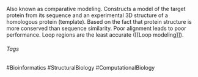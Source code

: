 Also known as comparative modeling.
Constructs a model of the target protein from its sequence and an experimental 3D structure of a homologous protein (template).
Based on the fact that protein structure is more conserved than sequence similarity. 
Poor alignment leads to poor performance. Loop regions are the least accurate ([[Loop modeling]]).

###### Tags
#Bioinformatics #StructuralBiology #ComputationalBiology